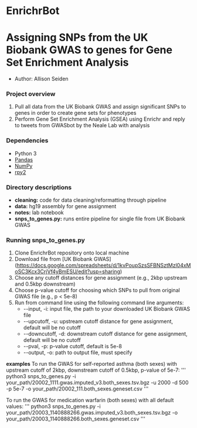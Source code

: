 # EnrichrBot

# Assigning SNPs from the UK Biobank GWAS to genes for Gene Set Enrichment Analysis

- Author: Allison Seiden


### Project overview

1. Pull all data from the UK Biobank GWAS and assign significant SNPs to genes in order to create gene sets for phenotypes
2. Perform Gene Set Enrichment Analysis (GSEA) using Enrichr and reply to tweets from GWASbot by the Neale Lab with analysis


### Dependencies
- Python 3
- [Pandas](https://pandas.pydata.org)
- [NumPy](https://numpy.org)
- [rpy2](https://rpy2.readthedocs.io/en/version_2.8.x/)


### Directory descriptions

- **cleaning:** code for data cleaning/reformatting through pipeline
- **data:** hg19 assembly for gene assignment
- **notes:** lab notebook
- **snps_to_genes.py:** runs entire pipeline for single file from UK Biobank GWAS


### Running snps_to_genes.py

1. Clone EnrichrBot repository onto local machine
2. Download file from [UK Biobank GWAS] (https://docs.google.com/spreadsheets/d/1kvPoupSzsSFBNSztMzl04xMoSC3Kcx3CrjVf4yBmESU/edit?usp=sharing)
3. Choose any cutoff distances for gene assignment (e.g., 2kbp upstream and 0.5kbp downstream)
4. Choose p-value cutoff for choosing which SNPs to pull from original GWAS file (e.g., p < 5e-8)
5. Run from command line using the following command line arguments:
    - --input, -i: input file, the path to your downloaded UK Biobank GWAS file
    - --upcutoff, -u: upstream cutoff distance for gene assignment, default will be no cutoff
    - --downcutoff, -d: downstream cutoff distance for gene assignment, default will be no cutoff
    - --pval, -p: p-value cutoff, default is 5e-8
    - --output, -o: path to output file, must specify

**examples**
To run the GWAS for self-reported asthma (both sexes) with upstream cutoff of 2kbp, downstream cutoff of 0.5kbp, p-value of 5e-7:
'''
python3 snps_to_genes.py -i your_path/20002_1111.gwas.imputed_v3.both_sexes.tsv.bgz -u 2000 -d 500 -p 5e-7 -o your_path/20002_111.both_sexes.geneset.csv
'''

To run the GWAS for medication warfarin (both sexes) with all default values:
'''
python3 snps_to_genes.py -i your_path/20003_1140888266.gwas.imputed_v3.both_sexes.tsv.bgz -o your_path/20003_1140888266.both_sexes.geneset.csv
'''

